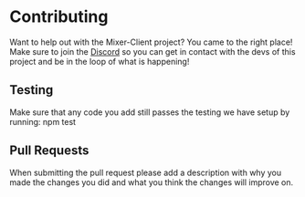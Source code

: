 # Contributing

Want to help out with the Mixer-Client project? You came to the right place! Make sure to join the [Discord](https://discord.gg/58RTAez) so you can get in contact with the devs of this project and be in the loop of what is happening!

## Testing
Make sure that any code you add still passes the testing we have setup by running:
    npm test

## Pull Requests
When submitting the pull request please add a description with why you made the changes you did and what you think the changes will improve on.
